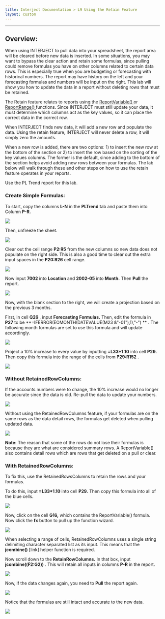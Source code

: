 ```yaml
---
title: Interject Documentation > L9 Using the Retain Feature
layout: custom
---
```

* * *

##  **Overview:**

When using INTERJECT to pull data into your spreadsheet, the report area will
be cleared before new data is inserted. In some situations, you may want to
bypass the clear action and retain some formulas, since pulling could remove
formulas you have on other columns related to certain data rows. This is
especially true when you are budgeting or forecasting with historical numbers.
The report may have history on the left and your forecasting formulas and
numbers will be input on the right. This lab will show you how to update the
data in a report without deleting rows that must be retained.

The Retain feature relates to reports using the [ ReportVariable()
](/wIndex/61702201.html) or [ ReportRange() ](/wIndex/61702199.html)
functions. Since INTERJECT must still update your data, it must determine
which columns act as the key values, so it can place the correct data in the
correct row.

When INTERJECT finds new data, it will add a new row and populate the data.
Using the retain feature, INTERJECT will never delete a row, it will simply
zero the amounts.

When a new row is added, there are two options: 1) to insert the new row at
the bottom of the section or 2) to insert the row based on the sorting of the
key values columns. The former is the default, since adding to the bottom of
the section helps avoid adding new rows between your formulas. The lab below
will walk through these and other steps on how to use the retain feature
operates in your reports.

Use the PL Trend report for this lab.

###  Create Simple Formulas:

To start, copy the columns  **L-N** in the  **PLTrend** tab and paste them
into Column  **P-R.**

![](attachments/361332831/363331616.jpg)

  

Then, unfreeze the sheet.

![](attachments/361332831/363659320.jpg)

  

Clear out the cell range  **P2:R5** from the new columns so new data does not
populate on the right side. This is also a good time to clear out the extra
input spaces in the  **P20:R26** cell range.

![](attachments/361332831/363429948.jpg)

  

Now input  **7002** into  **Location** and  **2002-05** into  **Month.** Then
**Pull** the report.

![](attachments/361332831/363626536.jpg)

  

Now, with the blank section to the right, we will create a projection based on
the previous 3 months.

First, in cell  **Q26** , input  **Forecasting Formulas.** Then, edit the
formula in  **P27** to be  **=IFERROR(EOMONTH(DATEVALUE(M23 &"-01"),1),"-") **
. The following month formulas are set to use this formula and will update
accordingly.

![](attachments/361332831/363593824.jpg)

  

Project a 10% increase to every value by inputting  **=L33*1.10** into cell
**P29.** Then copy this formula into the range of the cells from **P29:R152**
.

![](attachments/361332831/363397149.jpg)

###

###  Without RetainedRowColumns:

If the accounts numbers were to change, the 10% increase would no longer be
accurate since the data is old. Re-pull the data to update your numbers.

![](attachments/361332831/363626541.jpg)

  

Without using the RetainedRowColumns feature, if your formulas are on the same
rows as the data detail rows, the formulas get deleted when pulling updated
data.

![](attachments/361332831/363495479.jpg)

**Note:** The reason that some of the rows do not lose their formulas is
because they are what are considered summary rows. A ReportVariable() also
contains detail rows which are rows that get deleted on a pull or clear.

###

###  With RetainedRowColumns:

To fix this, use the RetainedRowsColumns to retain the rows and your formulas.

To do this, input  **=L33*1.10** into cell  **P29.** Then copy this formula
into all of the blue cells.

![](attachments/361332831/363331621.jpg)

  

Now, click on the cell  **G16,** which contains the ReportVariable() formula.
Now click the  **fx** button to pull up the function wizard.

![](attachments/361332831/363364422.jpg)

  

When selecting a range of cells, RetainedRowColumns uses a single string
delimiting character separated list as its input. This means that the
**jcombine()** [link] helper function is required.

Now scroll down to the  **RetainRowColumns.** In that box, input
**jcombine((F2:G2))** . This will retain all inputs in columns  **P-R** in the
report.

![](attachments/361332831/363659325.jpg)

  

Now, if the data changes again, you need to **Pull** the report again.

![](attachments/361332831/363331626.jpg)

  

Notice that the formulas are still intact and accurate to the new data.

![](attachments/361332831/363495484.jpg)

